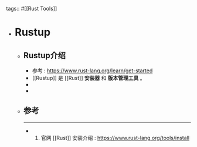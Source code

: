 tags:: #[[Rust Tools]]

- # Rustup
	- ## Rustup介绍
		- 参考 : https://www.rust-lang.org/learn/get-started
		- [[Rustup]] 是 [[Rust]] **安装器** 和 **版本管理工具** 。
		-
		-
	- ## 参考
		- ---
		- 1. 官网 [[Rust]] 安装介绍 : https://www.rust-lang.org/tools/install